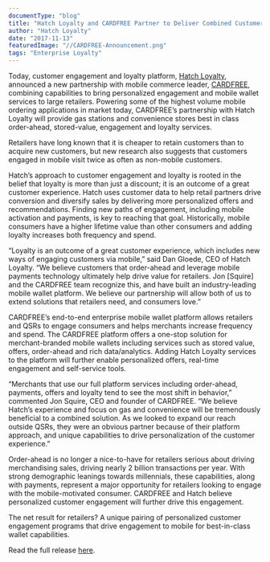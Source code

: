 ```yaml
---
documentType: "blog"
title: "Hatch Loyalty and CARDFREE Partner to Deliver Combined Customer Engagement and Mobile Wallet Solution to Convenience Industry"
author: "Hatch Loyalty"
date: "2017-11-13"
featuredImage: "//CARDFREE-Announcement.png"
tags: "Enterprise Loyalty"
---
```


Today, customer engagement and loyalty platform, [Hatch Loyalty](https://www.hatchloyalty.com/), announced a new partnership with mobile commerce leader, [CARDFREE](https://cardfree.com/), combining capabilities to bring personalized engagement and mobile wallet services to large retailers. Powering some of the highest volume mobile ordering applications in market today, CARDFREE’s partnership with Hatch Loyalty will provide gas stations and convenience stores best in class order-ahead, stored-value, engagement and loyalty services.

Retailers have long known that it is cheaper to retain customers than to acquire new customers, but new research also suggests that customers engaged in mobile visit twice as often as non-mobile customers.

Hatch’s approach to customer engagement and loyalty is rooted in the belief that loyalty is more than just a discount; it is an outcome of a great customer experience. Hatch uses customer data to help retail partners drive conversion and diversify sales by delivering more personalized offers and recommendations. Finding new paths of engagement, including mobile activation and payments, is key to reaching that goal. Historically, mobile consumers have a higher lifetime value than other consumers and adding loyalty increases both frequency and spend.

“Loyalty is an outcome of a great customer experience, which includes new ways of engaging customers via mobile,” said Dan Gloede, CEO of Hatch Loyalty. “We believe customers that order-ahead and leverage mobile payments technology ultimately help drive value for retailers. Jon [Squire] and the CARDFREE team recognize this, and have built an industry-leading mobile wallet platform. We believe our partnership will allow both of us to extend solutions that retailers need, and consumers love.”

CARDFREE’s end-to-end enterprise mobile wallet platform allows retailers and QSRs to engage consumers and helps merchants increase frequency and spend. The CARDFREE platform offers a one-stop solution for merchant-branded mobile wallets including services such as stored value, offers, order-ahead and rich data/analytics. Adding Hatch Loyalty services to the platform will further enable personalized offers, real-time engagement and self-service tools.

“Merchants that use our full platform services including order-ahead, payments, offers and loyalty tend to see the most shift in behavior,” commented Jon Squire, CEO and founder of CARDFREE. “We believe Hatch’s experience and focus on gas and convenience will be tremendously beneficial to a combined solution. As we looked to expand our reach outside QSRs, they were an obvious partner because of their platform approach, and unique capabilities to drive personalization of the customer experience.”

Order-ahead is no longer a nice-to-have for retailers serious about driving merchandising sales, driving nearly 2 billion transactions per year. With strong demographic leanings towards millennials, these capabilities, along with payments, represent a major opportunity for retailers looking to engage with the mobile-motivated consumer. CARDFREE and Hatch believe personalized customer engagement will further drive this engagement.

The net result for retailers? A unique pairing of personalized customer engagement programs that drive engagement to mobile for best-in-class wallet capabilities.

Read the full release [here](http://www.businesswire.com/news/home/20171113005020/en/Hatch-Loyalty-CARDFREE-Partner-Deliver-Combined-Customer).
